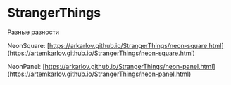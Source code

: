 # StrangerThings
Разные разности

NeonSquare: [https://arkarlov.github.io/StrangerThings/neon-square.html](https://artemkarlov.github.io/StrangerThings/neon-square.html)

NeonPanel: [https://arkarlov.github.io/StrangerThings/neon-panel.html](https://artemkarlov.github.io/StrangerThings/neon-panel.html)

